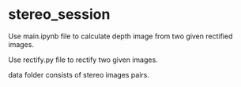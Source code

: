 # stereo_session

Use main.ipynb file to calculate depth image from two given rectified images.

Use rectify.py file to rectify two given images.

data folder consists of stereo images pairs.
